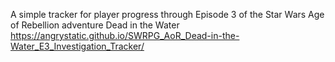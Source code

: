 A simple tracker for player progress through Episode 3 of the Star Wars Age of Rebellion adventure Dead in the Water
<br>
https://angrystatic.github.io/SWRPG_AoR_Dead-in-the-Water_E3_Investigation_Tracker/

